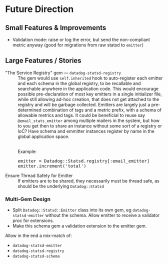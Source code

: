 # Future Direction

## Small Features & Improvements

 * Validation mode: raise or log the error, but send the non-compliant metric anyway (good for migrations from raw statsd to `emitter`)

## Large Features / Stories

<dt>"The Service Registry" gem — <code>datadog-statsd-registry</code></dt>
<dd>The gem would use <code>self.inherited</code> hook to auto-register each emitter and each schema in the global registry, to be recallable and searchable anywhere in the application code. This would encourage possible pre-declaration of most key emitters in a single initializer file, while still allowing ad-hoc creation, that does not get attached to the registry and will be garbage collected. Emitters are largely just a pre-determined combination of tags and a metric prefix, with a schema of allowable metrics and tags. It could be beneficial to reuse say <code>@email_stats_emitter</code> among multiple mailers in the system, but how to you get then to share an instance without some sort of a registry or IoC? Have schema and emmitter instances register by name in the global application space.<br/><br />

Example:
<pre>
emitter = Datadog::Statsd.registry[:email_emitter]
emitter.increment('total')
</pre>
</dd>

<dt>Ensure Thread Safety for Emitter</dt>
<dd>If emitters are to be shared, they necessarily must be thread safe, as should be the underlying <code>Datadog::Statsd</code></dd>

### Multi-Gem Design

 * Split `Datadog::Statsd::Emitter` class into its own gem, eg `datadog-statsd-emitter` without the schema. Allow emitter to receive a validator proc for extensions.
 * Make this schema gem a validation extension to the emitter gem.

Allow in the end a mix-match of:
 * `datadog-statsd-emitter`
 * `datadog-statsd-registry`
 * `datadog-statsd-schema`


